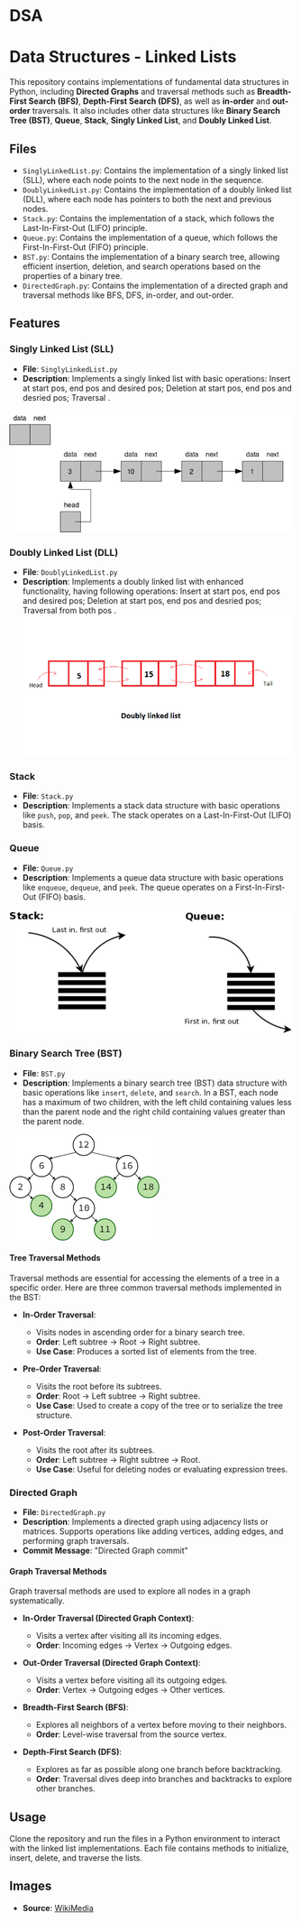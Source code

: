 # DSA
# Data Structures - Linked Lists

This repository contains implementations of fundamental data structures in Python, including **Directed Graphs** and traversal methods such as **Breadth-First Search (BFS)**, **Depth-First Search (DFS)**, as well as **in-order** and **out-order** traversals. It also includes other data structures like **Binary Search Tree (BST)**, **Queue**, **Stack**, **Singly Linked List**, and **Doubly Linked List**.

## Files

- `SinglyLinkedList.py`: Contains the implementation of a singly linked list (SLL), where each node points to the next node in the sequence.
- `DoublyLinkedList.py`: Contains the implementation of a doubly linked list (DLL), where each node has pointers to both the next and previous nodes.
- `Stack.py`: Contains the implementation of a stack, which follows the Last-In-First-Out (LIFO) principle.
- `Queue.py`: Contains the implementation of a queue, which follows the First-In-First-Out (FIFO) principle.
- `BST.py`: Contains the implementation of a binary search tree, allowing efficient insertion, deletion, and search operations based on the properties of a binary tree.
- `DirectedGraph.py`: Contains the implementation of a directed graph and traversal methods like BFS, DFS, in-order, and out-order.

## Features

### Singly Linked List (SLL)
- **File**: `SinglyLinkedList.py`
- **Description**: Implements a singly linked list with basic operations: Insert at start pos, end pos and desired pos; Deletion at start pos, end pos and desried pos; Traversal .

![alt text](img/sll_img.png)

### Doubly Linked List (DLL)
- **File**: `DoublyLinkedList.py`
- **Description**: Implements a doubly linked list with enhanced functionality, having following operations: Insert at start pos, end pos and desired pos; Deletion at start pos, end pos and desried pos; Traversal from both pos .
![alt text](img/dll_img.png)

### Stack
- **File**: `Stack.py`
- **Description**: Implements a stack data structure with basic operations like `push`, `pop`, and `peek`. The stack operates on a Last-In-First-Out (LIFO) basis.

### Queue
- **File**: `Queue.py`
- **Description**: Implements a queue data structure with basic operations like `enqueue`, `dequeue`, and `peek`. The queue operates on a First-In-First-Out (FIFO) basis.

![alt text](img/stk_que.png)

### Binary Search Tree (BST)
- **File**: `BST.py`
- **Description**: Implements a binary search tree (BST) data structure with basic operations like `insert`, `delete`, and `search`. In a BST, each node has a maximum of two children, with the left child containing values less than the parent node and the right child containing values greater than the parent node.

![alt text](img/BST.png)

#### Tree Traversal Methods
Traversal methods are essential for accessing the elements of a tree in a specific order. Here are three common traversal methods implemented in the BST:

- **In-Order Traversal**: 
  - Visits nodes in ascending order for a binary search tree.
  - **Order**: Left subtree → Root → Right subtree.
  - **Use Case**: Produces a sorted list of elements from the tree.

- **Pre-Order Traversal**: 
  - Visits the root before its subtrees.
  - **Order**: Root → Left subtree → Right subtree.
  - **Use Case**: Used to create a copy of the tree or to serialize the tree structure.

- **Post-Order Traversal**: 
  - Visits the root after its subtrees.
  - **Order**: Left subtree → Right subtree → Root.
  - **Use Case**: Useful for deleting nodes or evaluating expression trees.

### Directed Graph
- **File**: `DirectedGraph.py`
- **Description**: Implements a directed graph using adjacency lists or matrices. Supports operations like adding vertices, adding edges, and performing graph traversals.
- **Commit Message**: "Directed Graph commit"

#### Graph Traversal Methods
Graph traversal methods are used to explore all nodes in a graph systematically.

- **In-Order Traversal (Directed Graph Context)**:
  - Visits a vertex after visiting all its incoming edges.
  - **Order**: Incoming edges → Vertex → Outgoing edges.

- **Out-Order Traversal (Directed Graph Context)**:
  - Visits a vertex before visiting all its outgoing edges.
  - **Order**: Vertex → Outgoing edges → Other vertices.

- **Breadth-First Search (BFS)**:
  - Explores all neighbors of a vertex before moving to their neighbors.
  - **Order**: Level-wise traversal from the source vertex.

- **Depth-First Search (DFS)**:
  - Explores as far as possible along one branch before backtracking.
  - **Order**: Traversal dives deep into branches and backtracks to explore other branches.

## Usage

Clone the repository and run the files in a Python environment to interact with the linked list implementations. Each file contains methods to initialize, insert, delete, and traverse the lists.

## Images 
   - **Source**: [WikiMedia](https://commons.wikimedia.org/)  
   